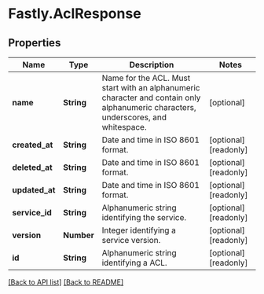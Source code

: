# Fastly.AclResponse

## Properties

Name | Type | Description | Notes
------------ | ------------- | ------------- | -------------
**name** | **String** | Name for the ACL. Must start with an alphanumeric character and contain only alphanumeric characters, underscores, and whitespace. | [optional] 
**created_at** | **String** | Date and time in ISO 8601 format. | [optional] [readonly] 
**deleted_at** | **String** | Date and time in ISO 8601 format. | [optional] [readonly] 
**updated_at** | **String** | Date and time in ISO 8601 format. | [optional] [readonly] 
**service_id** | **String** | Alphanumeric string identifying the service. | [optional] [readonly] 
**version** | **Number** | Integer identifying a service version. | [optional] [readonly] 
**id** | **String** | Alphanumeric string identifying a ACL. | [optional] [readonly] 


[[Back to API list]](../../README.md#endpoints) [[Back to README]](../../README.md)
